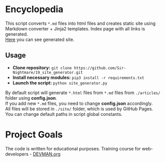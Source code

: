 # Encyclopedia

This script converts `*.md` files into html files and creates static site using Markdown converter + Jinja2 templates.
Index page with all links is generated.  
[Here](https://google.com) you can see generated site.

## Usage

- **Clone repository:** `git clone https://github.com/Sir-Nightmare/19_site_generator.git`  
- **Install necessary modules:** `pip3 install -r requirements.txt` 
- **Launch the script:** `python site_generator.py` 

By default script will generate `*.html` files from `*.md` files from `./articles/` folder using **config.json**.  
If you add new `*.md` files, you need to change **config.json** accordingly.  
All files will be stored in `./site/` folder, which is used by GitHub Pages.  
You can change default paths in script global constants.

# Project Goals

The code is written for educational purposes. Training course for web-developers - [DEVMAN.org](https://devman.org)
